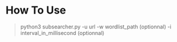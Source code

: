 # How To Use

> python3 subsearcher.py -u url -w wordlist_path (optionnal) -i interval_in_millisecond (optionnal)
